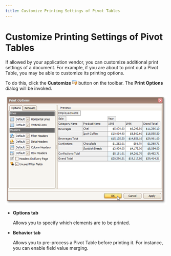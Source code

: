 ```yaml
---
title: Customize Printing Settings of Pivot Tables
---
```

# Customize Printing Settings of Pivot Tables
If allowed by your application vendor, you can customize additional print settings of a document. For example, if you are about to print out a Pivot Table, you may be able to customize its printing options.

To do this, click the **Customize** ![previewButtonCustomize](../../../../images/img7442.png) button on the toolbar. The **Print Options** dialog will be invoked.

![PreviewPrintableEditorPivot](../../../../images/img7447.png)
* **Options tab**
	
	Allows you to specify which elements are to be printed.
* **Behavior tab**
	
	Allows you to pre-process a Pivot Table before printing it. For instance, you can enable field value merging.